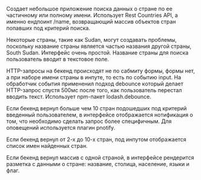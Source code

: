 Создает небольшое приложение поиска данных о стране по ее частичному или полному имени. Использует Rest Countries API, а именно ендпоинт /name, возвращающий массив объектов стран попавших под критерий поиска.

 Некоторые страны, такие как Sudan, могут создавать проблемы, поскольку название страны является частью названия другой страны, South Sudan. 
Интерфейс очень простой. Название страны для поиска пользователь вводит в текстовое поле.

 HTTP-запросы на бекенд происходят не по сабмиту формы, формы нет, а при наборе имени страны в инпуте, то есть по событию input. На обработчик события примененил подход debounce который делает HTTP-запрос спустя 500мс после того, как пользователь перестал вводить текст. Использует npm-пакет lodash.debounce.

Если бекенд вернул больше чем 10 стран подошедших под критерий введенный пользователем, в интерфейсе отображается нотификация о том, что необходимо сделать запрос более специфичным. Для оповещений используется плагин pnotify.

Если бекенд вернул от 2-х до 10-х стран, под инпутом отображается список имен найденных стран.

Если бекенд вернул массив с одной страной, в интерфейсе рендерится разметка с данными о стране: название, столица, население, языки и флаг.
